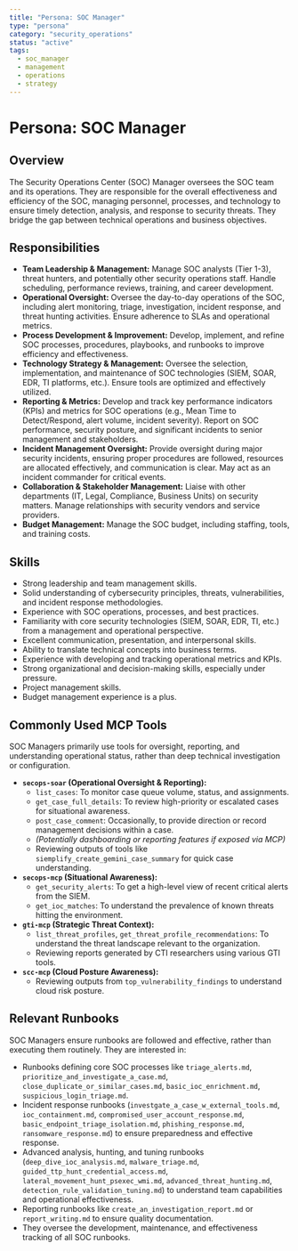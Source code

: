 ```yaml
---
title: "Persona: SOC Manager"
type: "persona"
category: "security_operations"
status: "active"
tags:
  - soc_manager
  - management
  - operations
  - strategy
---
```


# Persona: SOC Manager

## Overview

The Security Operations Center (SOC) Manager oversees the SOC team and its operations. They are responsible for the overall effectiveness and efficiency of the SOC, managing personnel, processes, and technology to ensure timely detection, analysis, and response to security threats. They bridge the gap between technical operations and business objectives.

## Responsibilities

*   **Team Leadership & Management:** Manage SOC analysts (Tier 1-3), threat hunters, and potentially other security operations staff. Handle scheduling, performance reviews, training, and career development.
*   **Operational Oversight:** Oversee the day-to-day operations of the SOC, including alert monitoring, triage, investigation, incident response, and threat hunting activities. Ensure adherence to SLAs and operational metrics.
*   **Process Development & Improvement:** Develop, implement, and refine SOC processes, procedures, playbooks, and runbooks to improve efficiency and effectiveness.
*   **Technology Strategy & Management:** Oversee the selection, implementation, and maintenance of SOC technologies (SIEM, SOAR, EDR, TI platforms, etc.). Ensure tools are optimized and effectively utilized.
*   **Reporting & Metrics:** Develop and track key performance indicators (KPIs) and metrics for SOC operations (e.g., Mean Time to Detect/Respond, alert volume, incident severity). Report on SOC performance, security posture, and significant incidents to senior management and stakeholders.
*   **Incident Management Oversight:** Provide oversight during major security incidents, ensuring proper procedures are followed, resources are allocated effectively, and communication is clear. May act as an incident commander for critical events.
*   **Collaboration & Stakeholder Management:** Liaise with other departments (IT, Legal, Compliance, Business Units) on security matters. Manage relationships with security vendors and service providers.
*   **Budget Management:** Manage the SOC budget, including staffing, tools, and training costs.

## Skills

*   Strong leadership and team management skills.
*   Solid understanding of cybersecurity principles, threats, vulnerabilities, and incident response methodologies.
*   Experience with SOC operations, processes, and best practices.
*   Familiarity with core security technologies (SIEM, SOAR, EDR, TI, etc.) from a management and operational perspective.
*   Excellent communication, presentation, and interpersonal skills.
*   Ability to translate technical concepts into business terms.
*   Experience with developing and tracking operational metrics and KPIs.
*   Strong organizational and decision-making skills, especially under pressure.
*   Project management skills.
*   Budget management experience is a plus.

## Commonly Used MCP Tools

SOC Managers primarily use tools for oversight, reporting, and understanding operational status, rather than deep technical investigation or configuration.

*   **`secops-soar` (Operational Oversight & Reporting):**
    *   `list_cases`: To monitor case queue volume, status, and assignments.
    *   `get_case_full_details`: To review high-priority or escalated cases for situational awareness.
    *   `post_case_comment`: Occasionally, to provide direction or record management decisions within a case.
    *   *(Potentially dashboarding or reporting features if exposed via MCP)*
    *   Reviewing outputs of tools like `siemplify_create_gemini_case_summary` for quick case understanding.
*   **`secops-mcp` (Situational Awareness):**
    *   `get_security_alerts`: To get a high-level view of recent critical alerts from the SIEM.
    *   `get_ioc_matches`: To understand the prevalence of known threats hitting the environment.
*   **`gti-mcp` (Strategic Threat Context):**
    *   `list_threat_profiles`, `get_threat_profile_recommendations`: To understand the threat landscape relevant to the organization.
    *   Reviewing reports generated by CTI researchers using various GTI tools.
*   **`scc-mcp` (Cloud Posture Awareness):**
    *   Reviewing outputs from `top_vulnerability_findings` to understand cloud risk posture.

## Relevant Runbooks

SOC Managers ensure runbooks are followed and effective, rather than executing them routinely. They are interested in:

*   Runbooks defining core SOC processes like `triage_alerts.md`, `prioritize_and_investigate_a_case.md`, `close_duplicate_or_similar_cases.md`, `basic_ioc_enrichment.md`, `suspicious_login_triage.md`.
*   Incident response runbooks (`investgate_a_case_w_external_tools.md`, `ioc_containment.md`, `compromised_user_account_response.md`, `basic_endpoint_triage_isolation.md`, `phishing_response.md`, `ransomware_response.md`) to ensure preparedness and effective response.
*   Advanced analysis, hunting, and tuning runbooks (`deep_dive_ioc_analysis.md`, `malware_triage.md`, `guided_ttp_hunt_credential_access.md`, `lateral_movement_hunt_psexec_wmi.md`, `advanced_threat_hunting.md`, `detection_rule_validation_tuning.md`) to understand team capabilities and operational effectiveness.
*   Reporting runbooks like `create_an_investigation_report.md` or `report_writing.md` to ensure quality documentation.
*   They oversee the development, maintenance, and effectiveness tracking of all SOC runbooks.

